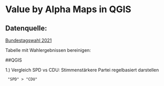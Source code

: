 # Value by Alpha Maps in QGIS

## Datenquelle:
[Bundestagswahl 2021 ](https://www.bundeswahlleiterin.de/bundestagswahlen/2021/ergebnisse.html)

Tabelle mit Wahlergebnissen bereinigen:

##QGIS

1.) Vergleich SPD vs CDU: Stimmenstärkere Partei regelbasiert darstellen
```
 "SPD" > "CDU"
```
